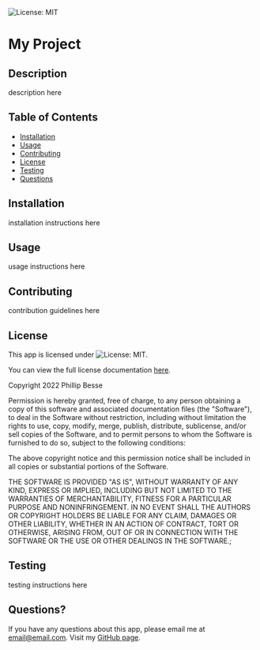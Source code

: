 ![License: MIT](https://img.shields.io/badge/License-MIT-yellow.svg)
# My Project 
## Description
description here
## Table of Contents
* [Installation](#installation)
* [Usage](#usage)
* [Contributing](#contributing)
* [License](#license)
* [Testing](#testing)
* [Questions](#questions)
## Installation
installation instructions here
## Usage
usage instructions here
## Contributing
contribution guidelines here
## License 
This app is licensed under ![License: MIT](https://img.shields.io/badge/License-MIT-yellow.svg).

You can view the full license documentation [here](https://opensource.org/licenses/MIT).

Copyright 2022 Phillip Besse
 
Permission is hereby granted, free of charge, to any person obtaining a copy of this software and associated documentation files (the "Software"), to deal in the Software without restriction, including without limitation the rights to use, copy, modify, merge, publish, distribute, sublicense, and/or sell copies of the Software, and to permit persons to whom the Software is furnished to do so, subject to the following conditions:
 
The above copyright notice and this permission notice shall be included in all copies or substantial portions of the Software.
 
THE SOFTWARE IS PROVIDED "AS IS", WITHOUT WARRANTY OF ANY KIND, EXPRESS OR IMPLIED, INCLUDING BUT NOT LIMITED TO THE WARRANTIES OF MERCHANTABILITY, FITNESS FOR A PARTICULAR PURPOSE AND NONINFRINGEMENT. IN NO EVENT SHALL THE AUTHORS OR COPYRIGHT HOLDERS BE LIABLE FOR ANY CLAIM, DAMAGES OR OTHER LIABILITY, WHETHER IN AN ACTION OF CONTRACT, TORT OR OTHERWISE, ARISING FROM, OUT OF OR IN CONNECTION WITH THE SOFTWARE OR THE USE OR OTHER DEALINGS IN THE SOFTWARE.;
## Testing
testing instructions here
## Questions?
If you have any questions about this app, please email me at email@email.com. Visit my [GitHub page](https//www.github.com/pdbesse).
